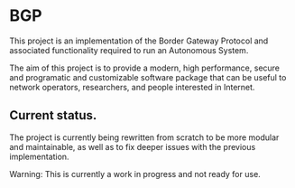 # BGP

This project is an implementation of the Border Gateway Protocol and associated functionality required to run an Autonomous System.

The aim of this project is to provide a modern, high performance, secure and programatic and customizable software package that can be useful to network operators, researchers, and people interested in Internet.

## Current status.

The project is currently being rewritten from scratch to be more modular and maintainable, as well as to fix deeper issues with the previous implementation.

Warning: This is currently a work in progress and not ready for use.
